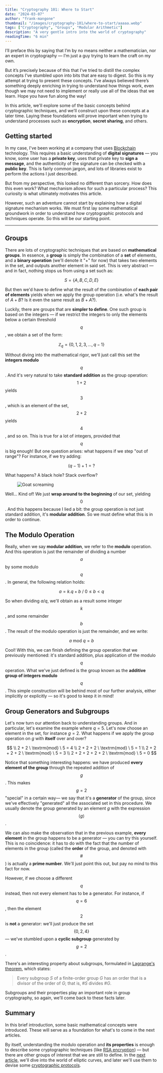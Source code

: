 ```yaml
---
title: "Cryptography 101: Where to Start"
date: "2024-03-07"
author: "frank-mangone"
thumbnail: "/images/cryptography-101/where-to-start/aaaaa.webp"
tags: ["Cryptography", "Groups", "Modular Arithmetic"]
description: "A very gentle intro into the world of cryptography"
readingTime: "6 min"
---
```


I’ll preface this by saying that I’m by no means neither a mathematician, nor an expert in cryptography — I’m just a guy trying to learn the craft on my own.

But it’s precisely because of this that I’ve tried to distill the complex concepts I’ve stumbled upon into bits that are easy to digest. So this is my attempt at trying to present these concepts. I’ve always believed there’s something deeply enriching in trying to understand how things work, even though we may not need to implement or really use all of the ideas that we learn. Hope you have fun along the way!

In this article, we'll explore some of the basic concepts behind cryptographic techniques, and we'll construct upon these concepts at a later time. Laying these foundations will prove important when trying to understand processes such as **encryption**, **secret sharing**, and others.

## Getting started

In my case, I've been working at a company that uses [Blockchain](/en/blog/blockchain-101/how-it-all-began) technology. This requires a basic understanding of **digital signatures** — you know, some user has a **private key**, uses that private key to **sign a message**, and the authenticity of the signature can be checked with a **public key**. This is fairly common jargon, and lots of libraries exist to perform the actions I just described.

But from my perspective, this looked no different than sorcery. How does this even work? What mechanism allows for such a particular process? This curiosity is what ultimately motivates this article.

However, such an adventure cannot start by explaining how a digital signature mechanism works. We must first lay some mathematical groundwork in order to understand how cryptographic protocols and techniques operate. So this will be our starting point.

---

## Groups

There are lots of cryptographic techniques that are based on **mathematical groups**. In essence, a **group** is simply the combination of a **set** of elements, and a **binary operation** (we'll denote it "+" for now) that takes two elements in the set, and outputs another element in said set. This is very abstract — and in fact, nothing stops us from using a set such as:

$$
S = \{A, B, C, D, E\}
$$

But then we'd have to define what the result of the combination of **each pair of elements** yields when we apply the group operation (i.e. what's the result of $A + B$? Is it even the same result as $B + A$?).

Luckily, there are groups that are **simpler to define**. One such group is based on the integers — if we restrict the integers to only the elements below a certain threshold $$q$$, we obtain a set of the form:

$$
\mathbb{Z}_q = \{0, 1, 2, 3, ..., q-1\}
$$

Without diving into the mathematical rigor, we'll just call this set the **integers modulo** $$q$$. And it's very natural to take **standard addition** as the group operation: $$1 + 2$$ yields $$3$$, which is an element of the set, $$2 + 2$$ yields $$4$$, and so on. This is true for a lot of integers, provided that $$q$$ is big enough! But one question arises: what happens if we step "out of range"? For instance, if we try adding:

$$
(q-1) + 1 = ?
$$

What happens? A black hole? Stack overflow?

<figure>
  <img 
    src="/images/cryptography-101/where-to-start/aaaaa.webp" 
    alt="Goat screaming"
    title="Aaaaaaaaa!"
  />
</figure>

Well... Kind of! We just **wrap around to the beginning** of our set, yielding $$0$$. And this happens because I lied a bit: the group operation is not just standard addition, it's **modular addition**. So we must define what this is in order to continue.

## The Modulo Operation

Really, when we say **modular addition**, we refer to the **modulo** operation. And this operation is just the remainder of dividing a number $$a$$ by some modulo $$q$$. In general, the following relation holds:

$$
a = k.q + b \ / \ 0 \leq b < q
$$

So when dividing $a / q$, we'll obtain as a result some integer $$k$$, and some remainder $$b$$. The result of the modulo operation is just the remainder, and we write:

$$
a \ \textrm{mod} \ q = b
$$

Cool! With this, we can finish defining the group operation that we previously mentioned: it's standard addition, plus application of the modulo $$q$$ operation. What we've just defined is the group known as the **additive group of integers modulo** $$q$$. This simple construction will be behind most of our further analysis, either implicitly or explicitly — so it's good to keep it in mind!

## Group Generators and Subgroups

Let's now turn our attention back to understanding groups. And in particular, let's examine the example where $q = 5$. Let's now choose an element in the set, for instance $g = 2$. What happens if we apply the group operation on $g$ with **itself** over and over?

$$
\\ 2 + 2 \ \textrm{mod} \ 5 = 4
\\ 2 + 2 + 2 \ \textrm{mod} \ 5 = 1
\\ 2 + 2 + 2 + 2 \ \textrm{mod} \ 5 = 3
\\ 2 + 2 + 2 + 2 + 2 \ \textrm{mod} \ 5 = 0
$$

Notice that something interesting happens: we have produced **every element of the group** through the repeated addition of $$g$$. This makes $$g = 2$$ "special" in a certain way— we say that it's a **generator** of the group, since we've effectively "generated" all the associated set in this procedure. We usually denote the group generated by an element $g$ with the expression $$\langle g \rangle$$.

We can also make the observation that in the previous example, **every element** in the group happens to be a generator — you can try this yourself. This is no coincidence: it has to do with the fact that the number of elements in the group (called the **order** of the group, and denoted with $$\#$$) is actually a **prime number**. We'll just point this out, but pay no mind to this fact for now.

However, if we choose a different $$q$$ instead, then not every element has to be a generator. For instance, if $$q = 6$$, then the element $$2$$ is **not** a generator: we'll just produce the set $$\{ 0, 2, 4 \}$$ — we've stumbled upon a **cyclic subgroup** generated by $$g=2$$.

There's an interesting property about subgroups, formulated in [Lagrange's theorem](<https://en.wikipedia.org/wiki/Lagrange%27s_theorem_(group_theory)>), which states:

> Every subgroup $S$ of a finite-order group $G$ has an order that is a divisor of the order of $G$; that is, $\#S$ divides $\#G$.

Subgroups and their properties play an important role in group cryptography, so again, we'll come back to these facts later.

## Summary

In this brief introduction, some basic mathematical concepts were introduced. These will serve as a foundation for what's to come in the next articles.

By itself, understanding the modulo operation and **its properties** is enough to describe some cryptographic techniques (like [RSA encryption](/en/blog/cryptography-101/asides-rsa-explained)) — but there are other groups of interest that we are still to define. In the [next article](/en/blog/cryptography-101/elliptic-curves-somewhat-demystified), we'll dive into the world of elliptic curves, and later we'll use them to devise some [cryptographic protocols](/en/blog/cryptography-101/encryption-and-digital-signatures).
